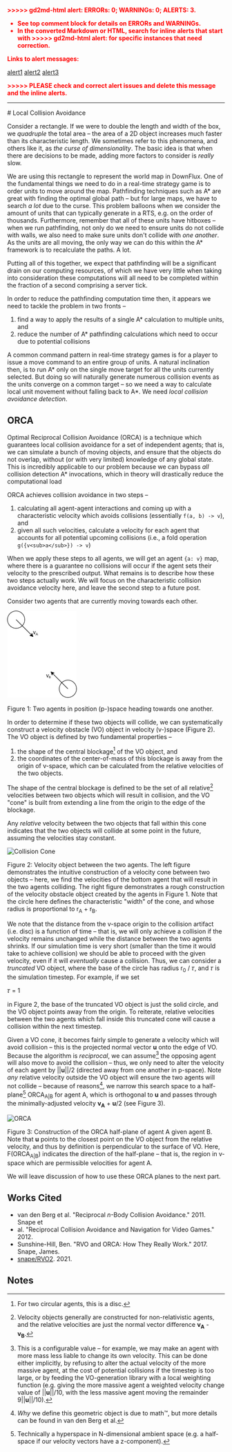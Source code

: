 <p style="color: red; font-weight: bold">>>>>>  gd2md-html alert:  ERRORs: 0;
WARNINGs: 0; ALERTS: 3.</p> <ul style="color: red; font-weight: bold"><li>See
top comment block for details on ERRORs and WARNINGs. <li>In the converted
Markdown or HTML, search for inline alerts that start with >>>>>  gd2md-html
alert:  for specific instances that need correction.</ul>

<p style="color: red; font-weight: bold">Links to alert messages:</p><a
href="#gdcalert1">alert1</a> <a href="#gdcalert2">alert2</a> <a
href="#gdcalert3">alert3</a>

<p style="color: red; font-weight: bold">>>>>> PLEASE check and correct alert
issues and delete this message and the inline alerts.<hr></p>
# Local Collision Avoidance

Consider a rectangle. If we were to double the length and width of the box, we
_quadruple_ the total area – the area of a 2D object increases much faster than
its characteristic length. We sometimes refer to this phenomena, and others like
it, as _the curse of dimensionality_. The basic idea is that when there are
decisions to be made, adding more factors to consider is _really_ slow.

We are using this rectangle to represent the world map in DownFlux. One of the
fundamental things we need to do in a real-time strategy game is to order units
to move around the map. Pathfinding techniques such as A\* are great with
finding the optimal global path – but for large maps, we have to search _a lot_
due to the curse. This problem balloons when we consider the amount of units
that can typically generate in a RTS, e.g. on the order of thousands.
Furthermore, remember that all of these units have hitboxes – when we run
pathfinding, not only do we need to ensure units do not collide with walls, we
also need to make sure units don't collide with _one another_. As the units are
all moving, the only way we can do this within the A\* framework is to
recalculate the paths. A lot.

Putting all of this together, we expect that pathfinding will be a significant
drain on our computing resources, of which we have very little when taking into
consideration these computations will all need to be completed within the
fraction of a second comprising a server tick.

In order to reduce the pathfinding computation time then, it appears we need to
tackle the problem in two fronts –

1. find a way to apply the results of a single A\* calculation to multiple
units, and
2. reduce the number of A\* pathfinding calculations which need to occur due to
potential collisions

A common command pattern in real-time strategy games is for a player to issue a
move command to an entire group of units. A natural inclination then, is to run
A\* only on the single move target for all the units currently selected. But
doing so will naturally generate numerous collision events as the units converge
on a common target – so we need a way to calculate local unit movement without
falling back to A\*. We need _local collision avoidance detection_.

## ORCA

Optimal Reciprocal Collision Avoidance (ORCA) is a technique which guarantees
local collision avoidance for a set of independent agents; that is, we can
simulate a bunch of moving objects, and ensure that the objects do not overlap,
without (or with very limited) knowledge of any global state. This is incredibly
applicable to our problem because we can bypass _all_ collision detection A\*
invocations, which in theory will drastically reduce the computational load

ORCA achieves collision avoidance in two steps –


1. calculating all agent-agent interactions and coming up with a characteristic
velocity which avoids collisions (essentially `f(a, b) -> v`), and
2. given all such velocities, calculate a velocity for each agent that accounts
for all potential upcoming collisions (i.e., a fold operation
`g({v<sub>a</sub>}) -> v`)

When we apply these steps to all agents, we will get an agent `{a: v}` map,
where there is a guarantee no collisions will occur if the agent sets their
velocity to the prescribed output. What remains is to describe how these two
steps actually work. We will focus on the characteristic collision avoidance
velocity here, and leave the second step to a future post.

Consider two agents that are currently moving towards each other.

![Agent Collision](assets/orca_vo_agent_collision.png)

Figure 1: Two agents in position (p-)space heading towards one another.

In order to determine if these two objects will collide, we can systematically
construct a velocity obstacle (VO) object in velocity (v-)space (Figure 2). The
VO object is defined by two fundamental properties –


1. the shape of the central blockage[^1] of the VO object, and
2. the coordinates of the center-of-mass of this blockage is away from the
origin of v-space, which can be calculated from the relative velocities of the
two objects.

The shape of the central blockage is defined to be the set of all relative[^2]
velocities between two objects which will result in collision, and the VO "cone"
is built from extending a line from the origin to the edge of the blockage.

Any _relative_ velocity between the two objects that fall within this cone
indicates that the two objects will collide at some point in the future,
assuming the velocities stay constant.

![Collision Cone](assets/orca_vo_collision_cone.png")

Figure 2: Velocity object between the two agents. The left figure demonstrates
the intuitive construction of a velocity cone between two objects – here, we
find the velocities of the bottom agent that will result in the two agents
colliding. The right figure demonstrates a rough construction of the velocity
obstacle object created by the agents in Figure 1. Note that the circle here
defines the characteristic "width" of the cone, and whose radius is proportional
to r<sub>A</sub> + r<sub>B</sub>.

We note that the distance from the v-space origin to the collision artifact
(i.e. disc) is a function of time – that is, we will only achieve a collision if
the velocity remains unchanged while the distance between the two agents
shrinks. If our simulation time is very short (smaller than the time it would
take to achieve collision) we should be able to proceed with the given velocity,
even if it will _eventually_ cause a collision. Thus, we can consider a
_truncated_ VO object, where the base of the circle has radius r<sub>0</sub> /
𝜏, and 𝜏 is the simulation timestep. For example, if we set

𝜏 = 1

in Figure 2, the base of the truncated VO object is just the solid circle, and
the VO object points away from the origin. To reiterate, relative velocities
between the two agents which fall inside this truncated cone will cause a
collision within the next timestep.

Given a VO cone, it becomes fairly simple to generate a velocity which will
avoid collision – this is the projected normal vector **u** onto the edge of VO.
Because the algorithm is _reciprocal_, we can assume[^3] the opposing agent will
also move to avoid the collision – thus, we only need to alter the velocity of
each agent by ||**u**||/2 (directed away from one another in p-space). Note
_any_ relative velocity outside the VO object will ensure the two agents will
not collide – because of reasons[^4], we narrow this search space to a
half-plane[^5] ORCA<sub>A|B</sub> for agent A, which is orthogonal to **u** and
passes through the minimally-adjusted velocity **v<sub>A</sub>** + **u**/2 (see
Figure 3).

![ORCA](assets/orca_vo_orca.png")

Figure 3: Construction of the ORCA half-plane of agent A given agent B. Note
that **u** points to the closest point on the VO object from the relative
velocity, and thus by definition is perpendicular to the surface of VO. Here,
F(ORCA<sub>A|B</sub>) indicates the direction of the half-plane – that is, the
region in v-space which are permissible velocities for agent A.

We will leave discussion of how to use these ORCA planes to the next part.

## Works Cited

* van den Berg et al. "Reciprocal _n_-Body Collision Avoidance." 2011.  Snape et
* al. "Reciprocal Collision Avoidance and Navigation for Video Games." 2012.
* Sunshine-Hill, Ben. "RVO and ORCA: How They Really Work." 2017.  Snape, James.
* [snape/RVO2](https://github.com/snape/RVO2). 2021.

## Notes

[^1]:

     For two circular agents, this is a disc.

[^2]: Velocity objects generally are constructed for non-relativistic agents,
and the relative velocities are just the normal vector difference
**v<sub>A</sub>** - **v<sub>B</sub>**.

[^3]: This is a configurable value – for example, we may make an agent with more
mass less liable to change its own velocity. This can be done either implicitly,
by refusing to alter the actual velocity of the more massive agent, at the cost
of potential collisions if the timestep is too large, or by feeding the
VO-generation library with a local weighting function (e.g. giving the more
massive agent a weighted velocity change value of ||**u**||/10, with the less
massive agent moving the remainder 9||**u**||/10).

[^4]: _Why_ we define this geometric object is due to math™, but more details
can be found in van den Berg et al.

[^5]: Technically a hyperspace in N-dimensional ambient space (e.g. a half-space
if our velocity vectors have a z-component).
